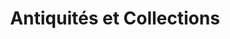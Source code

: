 ---
title: "Antiquités et Collections"
url: /la-garnache/antiquites-et-collections/
shop: antiquités
---